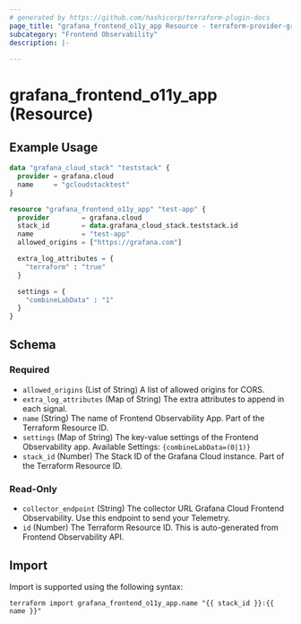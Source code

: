 ```yaml
---
# generated by https://github.com/hashicorp/terraform-plugin-docs
page_title: "grafana_frontend_o11y_app Resource - terraform-provider-grafana"
subcategory: "Frontend Observability"
description: |-
  
---
```


# grafana_frontend_o11y_app (Resource)



## Example Usage

```terraform
data "grafana_cloud_stack" "teststack" {
  provider = grafana.cloud
  name     = "gcloudstacktest"
}

resource "grafana_frontend_o11y_app" "test-app" {
  provider        = grafana.cloud
  stack_id        = data.grafana_cloud_stack.teststack.id
  name            = "test-app"
  allowed_origins = ["https://grafana.com"]

  extra_log_attributes = {
    "terraform" : "true"
  }

  settings = {
    "combineLabData" : "1"
  }
}
```

<!-- schema generated by tfplugindocs -->
## Schema

### Required

- `allowed_origins` (List of String) A list of allowed origins for CORS.
- `extra_log_attributes` (Map of String) The extra attributes to append in each signal.
- `name` (String) The name of Frontend Observability App. Part of the Terraform Resource ID.
- `settings` (Map of String) The key-value settings of the Frontend Observability app. Available Settings: `{combineLabData=(0|1)}`
- `stack_id` (Number) The Stack ID of the Grafana Cloud instance. Part of the Terraform Resource ID.

### Read-Only

- `collector_endpoint` (String) The collector URL Grafana Cloud Frontend Observability. Use this endpoint to send your Telemetry.
- `id` (Number) The Terraform Resource ID. This is auto-generated from Frontend Observability API.

## Import

Import is supported using the following syntax:

```shell
terraform import grafana_frontend_o11y_app.name "{{ stack_id }}:{{ name }}"
```
